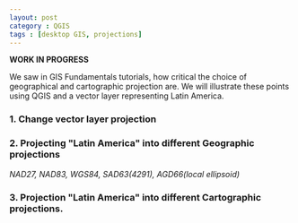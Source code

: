 ```yaml
---
layout: post
category : QGIS
tags : [desktop GIS, projections]
---
```


**WORK IN PROGRESS**

We saw in GIS Fundamentals tutorials, how critical the choice of geographical and cartographic projection are.
We will illustrate these points using QGIS and a vector layer representing Latin America.

### 1. Change vector layer projection


### 2. Projecting "Latin America" into different Geographic projections
*NAD27, NAD83, WGS84, SAD63(4291), AGD66(local ellipsoid)*

### 3. Projection "Latin America" into different Cartographic projections.



